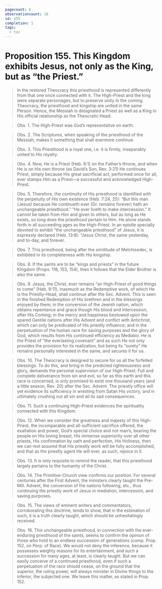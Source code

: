 ```yaml
---
pagecount: 6
observationcount: 16
id: 155
completion: 1
tags:
  - toc
---
```

# Proposition 155. This Kingdom exhibits Jesus, not only as the King, but as “the Priest.”

>In the restored Theocracy this priesthood is represented differently from that one once connected with it. The High-Priest and the king were separate personages, but to preserve unity in the coming Theocracy, the priesthood and kingship are united in the same Person. Hence, the Messiah is designated a Priest as well as a King in His official relationship as the Theocratic Head.

>Obs. 1. The High-Priest was God’s representative on earth.

>Obs. 2. The Scriptures, when speaking of the priesthood of the Messiah, makes it something that shall evermore continue.

>Obs. 3. This Priesthood is a royal one, i.e. it is firmly, inseparably united to His royalty.

>Obs. 4. Now, He is a Priest (Heb. 8:1) on the Father’s throne, and when He is on His own throne (as David’s Son, Rev. 3:21) He continues Priest, simply because His great sacrificial act, performed once for all, ever stamps Him as a Priest—a successful and acknowledged High-Priest.

>Obs. 5. Therefore, the continuity of His priesthood is identified with the perpetuity of His own existence (Heb. 7:24, 25): “But this man (Jesus) because He continueth ever (Gr. remains forever) hath an unchangeable priesthood.” “He ever liveth to make intercession.” It cannot be taken from Him and given to others, but as long as He exists, so long does the priesthood pertain to Him. He alone stands forth in all succeeding ages as the High-Priest. In an epistle specially devoted to exhibit “the unchangeable priesthood” of Jesus, it is expressly declared (Heb. 13:8): “Jesus Christ, the same yesterday, and to-day, and forever.

>Obs. 7. This priesthood, being after the similitude of Melchisedec, is exhibited in its completeness with His kingship.

>Obs. 8. If the saints are to be “kings and priests” in the future Kingdom (Props. 118, 153, 154), then it follows that the Elder Brother is also the same.

>Obs. 9. Jesus, the Christ, ever remains “an High-Priest of good things to come” (Heb. 9:11), inasmuch as the Redemptive work, of which He is the Priestly-Head, shall continue after the Sec. Advent. This is seen in the finished Redemption of His brethren and in the blessings enjoyed by them; in the conversion of the Jewish nation, which obtains repentance and grace though His blood and intercession, after His Coming; in the mercy and happiness bestowed upon the spared Gentile nations after His Advent and conflict with Antichrist, which can only be predicated of His priestly influence; and in the perpetuation of the human race for saving purposes and the glory of God, which results from His continued efficiency as Mediator. He is the Priest of “the everlasting covenant” and as such He not only provides the provision for its realization, but being its “surety” He remains personally interested in the same, and secures it for us.

>Obs. 10. The Theocracy is designed to secure for us all the forfeited blessings. To do this, and bring in the predicted righteousness and glory, demands the personal supervision of our High-Priest. Full and complete deliverance from sin and evil, so far as this earth and this race is concerned, is only promised to exist one thousand years (and a little season, Rev. 20) after the Sec. Advent. The priestly office will yet evidence its sufficiency in wresting from Satan His victory, and in ultimately crushing out all sin and all its sad consequences.

>Obs. 11. Such a continuing High-Priest evidences the spirituality connected with this Kingdom.

>Obs. 12. When we consider the greatness and majesty of this High-Priest, the incomparable and all-sufficient sacrifice offered, the exaltation and power, God’s special choice and not man’s, bearing the people on His loving breast, His immense superiority over all other priests, His confirmation by oath and perfection, His Holiness, then we can rest assured that His priestly work will be fully accomplished, and that as the priestly agent He will ever, as such, rejoice in it.

>Obs. 13. It is only requisite to remind the reader, that this priesthood largely pertains to the humanity of the Christ.

>Obs. 14. The Primitive-Church view confirms our position. For several centuries after the First Advent, the ministers clearly taught the Pre-Mill. Advent, the conversion of the nations following, etc., thus continuing the priestly work of Jesus in mediation, intercession, and saving purposes.

>Obs. 15. The views of eminent writers and commentators, corroborating this doctrine, tends to show, that in the estimation of such, it is a truth clearly taught, which should be unhesitatingly received.

>Obs. 16. This unchangeable priesthood, in connection with the ever-enduring priesthood of the saints, seems to confirm the opinion of those who hold to an endless succession of generations (comp. Prop. 152, on Perp. of Race). We would not deny the inference, because it possesses weighty reasons for its entertainment, and such a succession for many ages, at least, is clearly taught. But we can easily conceive of a continued priesthood, even if such a perpetuation of the race should cease, on the ground that the superior, the ruling power, will always minister in Divine things to the inferior, the subjected one. We leave this matter, as stated in Prop. 152.

